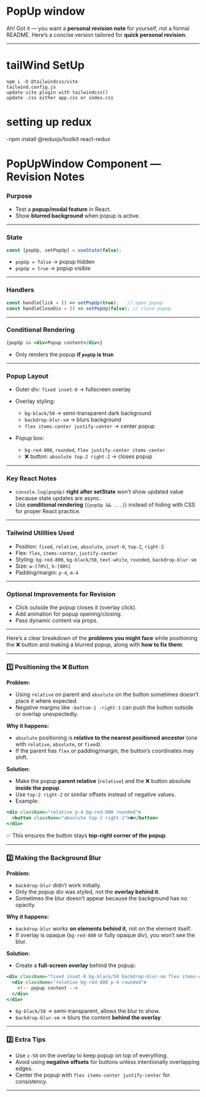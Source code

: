 # PopUp window
Ah! Got it — you want a **personal revision note** for yourself, not a formal README. Here’s a concise version tailored for **quick personal revision**:

---
# tailWind SetUp
    npm i -D @tailwindcss/vite
    tailwind.config.js
    update vite plugin with tailwindcss()
    update .css either app.css or index.css


# setting up redux 
  -npm install @reduxjs/toolkit react-redux

# PopUpWindow Component — Revision Notes

### **Purpose**

* Test a **popup/modal feature** in React.
* Show **blurred background** when popup is active.

---

### **State**

```js
const [popUp, setPopUp] = useState(false);
```

* `popUp = false` → popup hidden
* `popUp = true` → popup visible

---

### **Handlers**

```js
const handleClick = () => setPopUp(true);   // open popup
const handleCloseDiv = () => setPopUp(false); // close popup
```

---

### **Conditional Rendering**

```jsx
{popUp && <div>Popup content</div>}
```

* Only renders the popup **if `popUp` is true**.

---

### **Popup Layout**

* Outer div: `fixed inset-0` → fullscreen overlay
* Overlay styling:

  * `bg-black/50` → semi-transparent dark background
  * `backdrop-blur-sm` → blurs background
  * `flex items-center justify-center` → center popup
* Popup box:

  * `bg-red-800`, `rounded`, `flex justify-center items-center`
  * ❌ button: `absolute top-2 right-2` → closes popup

---

### **Key React Notes**

* `console.log(popUp)` **right after setState** won’t show updated value because state updates are async.
* Use **conditional rendering** (`{popUp && ...}`) instead of hiding with CSS for proper React practice.

---

### **Tailwind Utilities Used**

* Position: `fixed`, `relative`, `absolute`, `inset-0`, `top-2`, `right-2`
* Flex: `flex`, `items-center`, `justify-center`
* Styling: `bg-red-800`, `bg-black/50`, `text-white`, `rounded`, `backdrop-blur-sm`
* Size: `w-[70%]`, `h-[80%]`
* Padding/margin: `p-4`, `m-4`

---

### **Optional Improvements for Revision**

* Click outside the popup closes it (overlay click).
* Add animation for popup opening/closing.
* Pass dynamic content via props.

---

Here’s a clear breakdown of the **problems you might face** while positioning the ❌ button and making a blurred popup, along with **how to fix them**:

---

### **1️⃣ Positioning the ❌ Button**

**Problem:**

* Using `relative` on parent and `absolute` on the button sometimes doesn’t place it where expected.
* Negative margins like `-bottom-1 -right-1` can push the button outside or overlap unexpectedly.

**Why it happens:**

* `absolute` positioning is **relative to the nearest positioned ancestor** (one with `relative`, `absolute`, or `fixed`).
* If the parent has `flex` or padding/margin, the button’s coordinates may shift.

**Solution:**

* Make the popup **parent relative** (`relative`) and the ❌ button absolute **inside the popup**.
* Use `top-2 right-2` or similar offsets instead of negative values.
* Example:

```jsx
<div className="relative p-4 bg-red-800 rounded">
  <button className="absolute top-2 right-2">❌</button>
</div>
```

✅ This ensures the button stays **top-right corner of the popup**.

---

### **2️⃣ Making the Background Blur**

**Problem:**

* `backdrop-blur` didn’t work initially.
* Only the popup div was styled, not the **overlay behind it**.
* Sometimes the blur doesn’t appear because the background has no opacity.

**Why it happens:**

* `backdrop-blur` works **on elements behind it**, not on the element itself.
* If overlay is opaque (`bg-red-800` or fully opaque div), you won’t see the blur.

**Solution:**

* Create a **full-screen overlay** behind the popup:

```jsx
<div className="fixed inset-0 bg-black/50 backdrop-blur-sm flex items-center justify-center">
  <div className="relative bg-red-800 p-4 rounded">
    <!-- popup content -->
  </div>
</div>
```

* `bg-black/50` → semi-transparent, allows the blur to show.
* `backdrop-blur-sm` → blurs the content **behind the overlay**.

---

### **3️⃣ Extra Tips**

* Use `z-50` on the overlay to keep popup on top of everything.
* Avoid using **negative offsets** for buttons unless intentionally overlapping edges.
* Center the popup with `flex items-center justify-center` for consistency.

---



